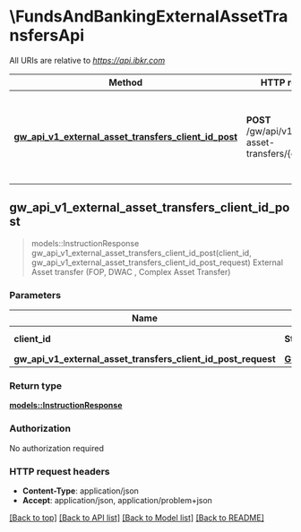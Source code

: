 # \FundsAndBankingExternalAssetTransfersApi

All URIs are relative to *https://api.ibkr.com*

Method | HTTP request | Description
------------- | ------------- | -------------
[**gw_api_v1_external_asset_transfers_client_id_post**](FundsAndBankingExternalAssetTransfersApi.md#gw_api_v1_external_asset_transfers_client_id_post) | **POST** /gw/api/v1/external-asset-transfers/{clientId} | External Asset transfer (FOP, DWAC , Complex Asset Transfer)



## gw_api_v1_external_asset_transfers_client_id_post

> models::InstructionResponse gw_api_v1_external_asset_transfers_client_id_post(client_id, gw_api_v1_external_asset_transfers_client_id_post_request)
External Asset transfer (FOP, DWAC , Complex Asset Transfer)

### Parameters


Name | Type | Description  | Required | Notes
------------- | ------------- | ------------- | ------------- | -------------
**client_id** | **String** | The client's clientId | [required] |
**gw_api_v1_external_asset_transfers_client_id_post_request** | [**GwApiV1ExternalAssetTransfersClientIdPostRequest**](GwApiV1ExternalAssetTransfersClientIdPostRequest.md) |  | [required] |

### Return type

[**models::InstructionResponse**](InstructionResponse.md)

### Authorization

No authorization required

### HTTP request headers

- **Content-Type**: application/json
- **Accept**: application/json, application/problem+json

[[Back to top]](#) [[Back to API list]](../README.md#documentation-for-api-endpoints) [[Back to Model list]](../README.md#documentation-for-models) [[Back to README]](../README.md)

